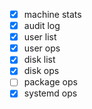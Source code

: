 - [x] machine stats
- [x] audit log
- [x] user list
- [x] user ops
- [x] disk list
- [x] disk ops
- [ ] package ops
- [x] systemd ops
